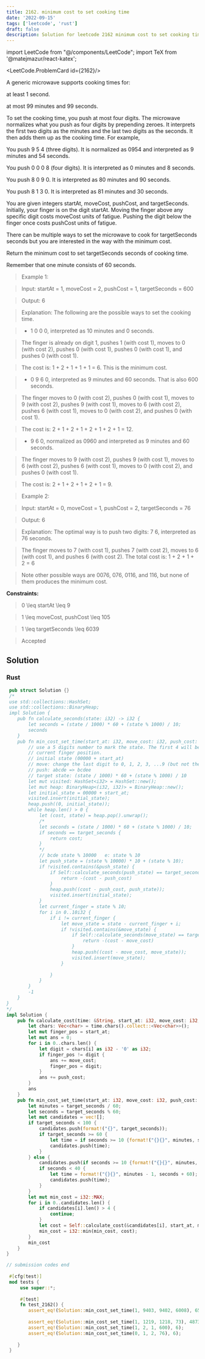 ```yaml
---
title: 2162. minimum cost to set cooking time
date: '2022-09-15'
tags: ['leetcode', 'rust']
draft: false
description: Solution for leetcode 2162 minimum cost to set cooking time
---
```

import LeetCode from "@/components/LeetCode";
import TeX from '@matejmazur/react-katex';

<LeetCode.ProblemCard id={2162}/>

A generic microwave supports cooking times for:



at least 1 second.

at most 99 minutes and 99 seconds.

To set the cooking time, you push at most four digits. The microwave normalizes what you push as four digits by prepending zeroes. It interprets the first two digits as the minutes and the last two digits as the seconds. It then adds them up as the cooking time. For example,



You push 9 5 4 (three digits). It is normalized as 0954 and interpreted as 9 minutes and 54 seconds.

You push 0 0 0 8 (four digits). It is interpreted as 0 minutes and 8 seconds.

You push 8 0 9 0. It is interpreted as 80 minutes and 90 seconds.

You push 8 1 3 0. It is interpreted as 81 minutes and 30 seconds.

You are given integers startAt, moveCost, pushCost, and targetSeconds. Initially, your finger is on the digit startAt. Moving the finger above any specific digit costs moveCost units of fatigue. Pushing the digit below the finger once costs pushCost units of fatigue.



There can be multiple ways to set the microwave to cook for targetSeconds seconds but you are interested in the way with the minimum cost.



Return the minimum cost to set targetSeconds seconds of cooking time.



Remember that one minute consists of 60 seconds.



 



 > Example 1:





 > Input: startAt <TeX>=</TeX> 1, moveCost <TeX>=</TeX> 2, pushCost <TeX>=</TeX> 1, targetSeconds <TeX>=</TeX> 600

 > Output: 6

 > Explanation: The following are the possible ways to set the cooking time.

 > - 1 0 0 0, interpreted as 10 minutes and 0 seconds.

 >   The finger is already on digit 1, pushes 1 (with cost 1), moves to 0 (with cost 2), pushes 0 (with cost 1), pushes 0 (with cost 1), and pushes 0 (with cost 1).

 >   The cost is: 1 + 2 + 1 + 1 + 1 <TeX>=</TeX> 6. This is the minimum cost.

 > - 0 9 6 0, interpreted as 9 minutes and 60 seconds. That is also 600 seconds.

 >   The finger moves to 0 (with cost 2), pushes 0 (with cost 1), moves to 9 (with cost 2), pushes 9 (with cost 1), moves to 6 (with cost 2), pushes 6 (with cost 1), moves to 0 (with cost 2), and pushes 0 (with cost 1).

 >   The cost is: 2 + 1 + 2 + 1 + 2 + 1 + 2 + 1 <TeX>=</TeX> 12.

 > - 9 6 0, normalized as 0960 and interpreted as 9 minutes and 60 seconds.

 >   The finger moves to 9 (with cost 2), pushes 9 (with cost 1), moves to 6 (with cost 2), pushes 6 (with cost 1), moves to 0 (with cost 2), and pushes 0 (with cost 1).

 >   The cost is: 2 + 1 + 2 + 1 + 2 + 1 <TeX>=</TeX> 9.

 > Example 2:





 > Input: startAt <TeX>=</TeX> 0, moveCost <TeX>=</TeX> 1, pushCost <TeX>=</TeX> 2, targetSeconds <TeX>=</TeX> 76

 > Output: 6

 > Explanation: The optimal way is to push two digits: 7 6, interpreted as 76 seconds.

 > The finger moves to 7 (with cost 1), pushes 7 (with cost 2), moves to 6 (with cost 1), and pushes 6 (with cost 2). The total cost is: 1 + 2 + 1 + 2 <TeX>=</TeX> 6

 > Note other possible ways are 0076, 076, 0116, and 116, but none of them produces the minimum cost.

 



**Constraints:**



 > 0 <TeX>\leq</TeX> startAt <TeX>\leq</TeX> 9

 > 1 <TeX>\leq</TeX> moveCost, pushCost <TeX>\leq</TeX> 105

 > 1 <TeX>\leq</TeX> targetSeconds <TeX>\leq</TeX> 6039

 > Accepted


## Solution
### Rust
```rust
 pub struct Solution {}
 /*
 use std::collections::HashSet;
 use std::collections::BinaryHeap;
 impl Solution {
    pub fn calculate_seconds(state: i32) -> i32 {
        let seconds = (state / 1000) * 60 + (state % 1000) / 10;
        seconds
    }
    pub fn min_cost_set_time(start_at: i32, move_cost: i32, push_cost: i32, target_seconds: i32) -> i32 {
        // use a 5 digits number to mark the state. The first 4 will be displayed and the last one will be 
        // current finger position.
        // initial state (00000 + start_at)
        // move: change the last digit to 0, 1, 2, 3, ...9 (but not the state's current last digit)
        // push: abcde => bcdee
        // target state: (state / 1000) * 60 + (state % 1000) / 10
        let mut visited: HashSet<i32> = HashSet::new();
        let mut heap: BinaryHeap<(i32, i32)> = BinaryHeap::new();
        let initial_state = 00000 + start_at;
        visited.insert(initial_state);
        heap.push((0, initial_state));
        while heap.len() > 0 {
            let (cost, state) = heap.pop().unwrap();
            /*
            let seconds = (state / 1000) * 60 + (state % 1000) / 10;
            if seconds == target_seconds {
                return cost;
            }
            */
            // bcde state % 10000   e: state % 10
            let push_state = (state % 10000) * 10 + (state % 10);
            if !visited.contains(&push_state) {
                if Self::calculate_seconds(push_state) == target_seconds {
                    return -(cost - push_cost)
                }
                heap.push((cost - push_cost, push_state));    
                visited.insert(initial_state);
            }
            let current_finger = state % 10;
            for i in 0..10i32 {
                if i != current_finger {
                    let move_state = state - current_finger + i;
                    if !visited.contains(&move_state) {
                        if Self::calculate_seconds(move_state) == target_seconds {
                            return -(cost - move_cost)
                        }        
                        heap.push((cost - move_cost, move_state));
                        visited.insert(move_state);
                    }
        
                }
            }
        }
        -1
    }
}
*/
impl Solution {
    pub fn calculate_cost(time: &String, start_at: i32, move_cost: i32, push_cost: i32) -> i32 {
        let chars: Vec<char> = time.chars().collect::<Vec<char>>();
        let mut finger_pos = start_at;
        let mut ans = 0;
        for i in 0..chars.len() {
            let digit = chars[i] as i32 - '0' as i32;
            if finger_pos != digit {
                ans += move_cost;
                finger_pos = digit;
            }
            ans += push_cost;
        }
        ans
    }
    pub fn min_cost_set_time(start_at: i32, move_cost: i32, push_cost: i32, target_seconds: i32) -> i32 {
        let minutes = target_seconds / 60;
        let seconds = target_seconds % 60;
        let mut candidates = vec![];
        if target_seconds < 100 {
            candidates.push(format!("{}", target_seconds));
            if target_seconds >= 60 {
                let time = if seconds >= 10 {format!("{}{}", minutes, seconds)} else {format!("{}0{}", minutes, seconds)};
                candidates.push(time);
            }
        } else {
            candidates.push(if seconds >= 10 {format!("{}{}", minutes, seconds)} else {format!("{}0{}", minutes, seconds)});
            if seconds < 40 {
                let time = format!("{}{}", minutes - 1, seconds + 60);
                candidates.push(time);
            }    
        }
        let mut min_cost = i32::MAX;
        for i in 0..candidates.len() {
            if candidates[i].len() > 4 {
                continue;
            }
            let cost = Self::calculate_cost(&candidates[i], start_at, move_cost, push_cost);
            min_cost = i32::min(min_cost, cost);
        }
        min_cost 
    }
}

// submission codes end
 
 #[cfg(test)]
 mod tests {
     use super::*;
 
     #[test]
     fn test_2162() {
        assert_eq!(Solution::min_cost_set_time(1, 9403, 9402, 6008), 65817);
        
        assert_eq!(Solution::min_cost_set_time(1, 1219, 1218, 73), 4873);
        assert_eq!(Solution::min_cost_set_time(1, 2, 1, 600), 6);
        assert_eq!(Solution::min_cost_set_time(0, 1, 2, 76), 6);
        
    }
 }
 
```
